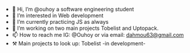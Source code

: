 - 👋 Hi, I’m @ouhoy a software engineering student
- 👀 I’m interested in Web development
- 🌱 I’m currently practicing JS as always
- 💞️ I’m working on two main projects Tobelist and Uptopack.
- 📫 How to reach me IG: @Ouhoy or via email: dahmou63@gmail.com
- ⚒️ Main projects to look up: Tobelist -in development-

<!---
ouhoy/ouhoy is a ✨ special ✨ repository because its `README.md` (this file) appears on your GitHub profile.
You can click the Preview link to take a look at your changes.
- 💞️ I’m working on a project called Tighri which is an online school :)
--->
